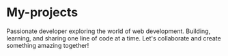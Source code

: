 # My-projects
Passionate developer exploring the world of web development. Building, learning, and sharing one line of code at a time. Let's collaborate and create something amazing together!

